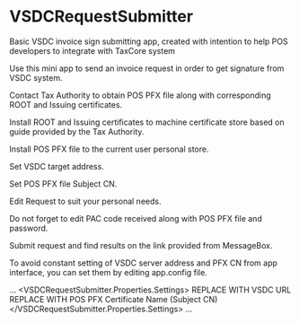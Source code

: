 # VSDCRequestSubmitter
Basic VSDC invoice sign submitting app, created with intention to help POS developers to integrate with TaxCore system

Use this mini app to send an invoice request in order to get signature from VSDC system.

Contact Tax Authority to obtain POS PFX file along with corresponding ROOT and Issuing certificates.

Install ROOT and Issuing certificates to machine certificate store based on guide provided by the Tax Authority.

Install POS PFX file to the current user personal store.

Set VSDC target address.

Set POS PFX file Subject CN.

Edit Request to suit your personal needs.

Do not forget to edit PAC code received along with POS PFX file and password.

Submit request and find results on the link provided from MessageBox.

To avoid constant setting of VSDC server address and PFX CN from app interface, you can set them by editing app.config file.

...
  <applicationSettings>
    <VSDCRequestSubmitter.Properties.Settings>
      <setting name="VSDCTargerAddress" serializeAs="String">
        <value>REPLACE WITH VSDC URL</value>
      </setting>
      <setting name="CertificateName" serializeAs="String">
        <value>REPLACE WITH POS PFX Certificate Name (Subject CN)</value>
      </setting>
    </VSDCRequestSubmitter.Properties.Settings>
  </applicationSettings>
...
